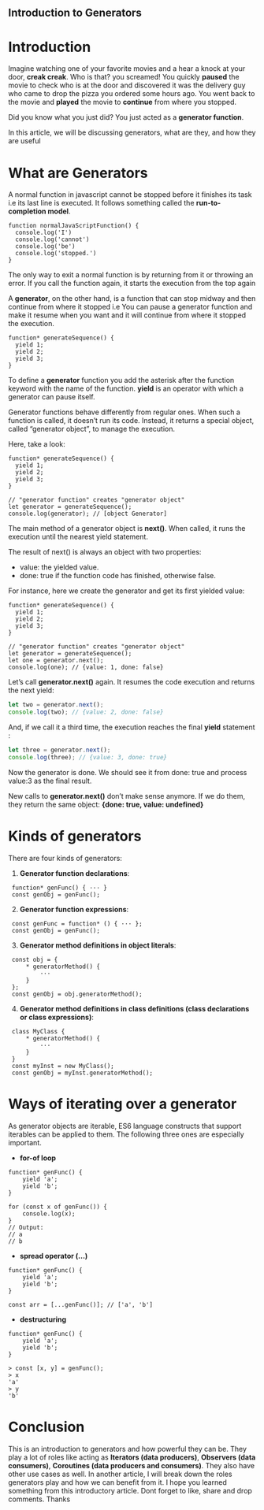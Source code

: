 ## Introduction to Generators

# Introduction

Imagine watching one of your favorite movies and a hear a knock at your door, **creak creak**.  Who is that? you screamed! You quickly **paused** the movie to check who is at the door and discovered it was the delivery guy who came to drop the pizza you ordered some hours ago. You went back to the movie and **played** the movie to **continue** from where you stopped. 

Did you know what you just did? You just acted as a **generator function**. 

In this article, we will be discussing generators, what are they, and how they are useful


# What are Generators

A normal function in javascript cannot be stopped before it finishes its task i.e its last line is executed. It follows something called the **run-to-completion model**.

```
function normalJavaScriptFunction() {
  console.log('I')
  console.log('cannot')
  console.log('be')
  console.log('stopped.')
}
```

The only way to exit a normal function is by returning from it or throwing an error. If you call the function again, it starts the execution from the top again

A **generator**, on the other hand, is a function that can stop midway and then continue from where it stopped i.e You can pause a generator function and make it resume when you want and it will continue from where it stopped the execution. 

```
function* generateSequence() { 
  yield 1;
  yield 2;
  yield 3;
}
```

To define a **generator** function you add the asterisk after the function keyword with the name of the function.  **yield** is an operator with which a generator can pause itself. 

Generator functions behave differently from regular ones. When such a function is called, it doesn’t run its code. Instead, it returns a special object, called “generator object”, to manage the execution.

Here, take a look:

```
function* generateSequence() { 
  yield 1;
  yield 2;
  yield 3;
}

// "generator function" creates "generator object"
let generator = generateSequence();
console.log(generator); // [object Generator]
```

The main method of a generator object is **next()**. When called, it runs the execution until the nearest yield statement.

The result of next() is always an object with two properties:

- value: the yielded value.
- done: true if the function code has finished, otherwise false.

For instance, here we create the generator and get its first yielded value:

```
function* generateSequence() { 
  yield 1;
  yield 2;
  yield 3;
}

// "generator function" creates "generator object"
let generator = generateSequence();
let one = generator.next();
console.log(one); // {value: 1, done: false}
```

Let’s call **generator.next()** again. It resumes the code execution and returns the next yield:

```javascript
let two = generator.next();
console.log(two); // {value: 2, done: false}
```
And, if we call it a third time, the execution reaches the final **yield** statement :

```javascript
let three = generator.next();
console.log(three); // {value: 3, done: true}
```

Now the generator is done. We should see it from done: true and process value:3 as the final result.

New calls to **generator.next()** don’t make sense anymore. If we do them, they return the same object: **{done: true, value: undefined}**

# Kinds of generators 
There are four kinds of generators:

1. **Generator function declarations**:
```
 function* genFunc() { ··· }
 const genObj = genFunc();
```

2. **Generator function expressions**:
```
 const genFunc = function* () { ··· };
 const genObj = genFunc();
```

3. **Generator method definitions in object literals**:
```
 const obj = {
     * generatorMethod() {
         ···
     }
 };
 const genObj = obj.generatorMethod();
```

4. **Generator method definitions in class definitions (class declarations or class expressions)**:
```
 class MyClass {
     * generatorMethod() {
         ···
     }
 }
 const myInst = new MyClass();
 const genObj = myInst.generatorMethod();
```

# Ways of iterating over a generator
As generator objects are iterable, ES6 language constructs that support iterables can be applied to them. The following three ones are especially important.

 - **for-of loop**

```
function* genFunc() {
    yield 'a';
    yield 'b';
}

for (const x of genFunc()) {
    console.log(x);
}
// Output:
// a
// b
```
- **spread operator (...)**

```
function* genFunc() {
    yield 'a';
    yield 'b';
}

const arr = [...genFunc()]; // ['a', 'b']
```

- **destructuring**

```
function* genFunc() {
    yield 'a';
    yield 'b';
}

> const [x, y] = genFunc();
> x
'a'
> y
'b'

```

# Conclusion
This is an introduction to generators and how powerful they can be. They play a lot of roles like acting as **Iterators (data producers)**, **Observers (data consumers)**, **Coroutines (data producers and consumers)**. They also have other use cases as well. In another article, I will break down the roles generators play and how we can benefit from it. I hope you learned something from this introductory article. Dont forget to like, share and drop comments. Thanks


